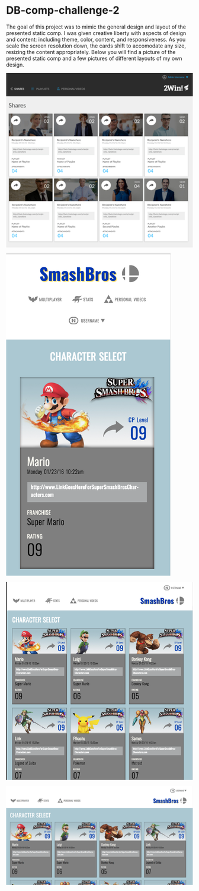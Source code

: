 # DB-comp-challenge-2

The goal of this project was to mimic the general design and layout of the presented static comp. I was given creative liberty with aspects of design and content: including theme, color, content, and responsiveness. As you scale the screen resolution down, the cards shift to accomodate any size, resizing the content appropriately. Below you will find a picture of the presented static comp and a few pictures of different layouts of my own design. 


![Presented Static Comp](https://github.com/davidbecker6081/DB-comp-challenge-2/blob/master/assets/Screen%20Shot%202017-05-29%20at%2011.15.30%20PM.png)


![DB-comp-challenge-layout 1](https://github.com/davidbecker6081/DB-comp-challenge-2/blob/master/assets/Screen%20Shot%202017-05-29%20at%2011.15.01%20PM.png)

![DB-comp-challenge-layout 2](https://github.com/davidbecker6081/DB-comp-challenge-2/blob/master/assets/Screen%20Shot%202017-05-29%20at%2011.14.36%20PM.png)

![DB-comp-challenge-layout 3](https://github.com/davidbecker6081/DB-comp-challenge-2/blob/master/assets/Screen%20Shot%202017-05-29%20at%2011.14.03%20PM.png)
